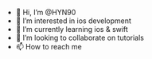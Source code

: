 - 👋 Hi, I’m @HYN90
- 👀 I’m interested in ios development
- 🌱 I’m currently learning ios & swift
- 💞️ I’m looking to collaborate on tutorials
- 📫 How to reach me 

<!---
HYN90/HYN90 is a ✨ special ✨ repository because its `README.md` (this file) appears on your GitHub profile.
You can click the Preview link to take a look at your changes.
--->
